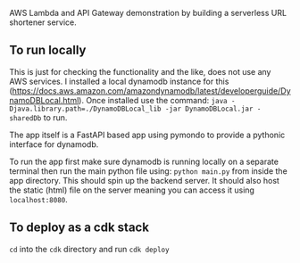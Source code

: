 AWS Lambda and API Gateway demonstration by building a serverless URL shortener service.

## To run locally
This is just for checking the functionality and the like, does not use any AWS services. I installed a local dynamodb instance for this (https://docs.aws.amazon.com/amazondynamodb/latest/developerguide/DynamoDBLocal.html). Once installed use the command: `java -Djava.library.path=./DynamoDBLocal_lib -jar DynamoDBLocal.jar -sharedDb` to run. 

The app itself is a FastAPI based app using pymondo to provide a pythonic interface for dynamodb.  

To run the app first make sure dynamodb is running locally on a separate terminal then run the main python file using: `python main.py` from inside the app directory. This should spin up the backend server. It should also host the static (html) file on the server meaning you can access it using `localhost:8080`.

## To deploy as a cdk stack
`cd` into the `cdk` directory and run `cdk deploy`